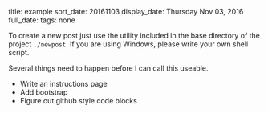 title: example
sort_date: 20161103
display_date: Thursday Nov 03, 2016
full_date: 
tags: none

To create a new post just use the utility included in the base directory of the project ```./newpost```. If you are using Windows, please write your own shell script.

Several things need to happen before I can call this useable.
- Write an instructions page
- Add bootstrap
- Figure out github style code blocks
